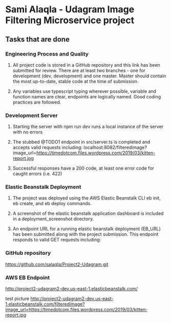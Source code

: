 # Sami Alaqla - Udagram Image Filtering Microservice project

## Tasks that are done

### Engineering Process and Quality

1. All project code is stored in a GitHub repository and this link has been submitted for review. There are at least two branches - one for development (dev, development) and one master. Master should contain the most up-to-date, stable code at the time of submission.

2. Any variables use typescript typing wherever possible, variable and function names are clear, endpoints are logically named. Good coding practices are followed.


### Development Server

1. Starting the server with npm run dev runs a local instance of the server with no errors

2. The stubbed @TODO1 endpoint in src/server.ts is completed and accepts valid requests including:
localhost:8082/filteredimage?image_url=https://timedotcom.files.wordpress.com/2019/03/kitten-report.jpg

3. Successful responses have a 200 code, at least one error code for caught errors (i.e. 422)


### Elastic Beanstalk Deployment

1. The project was deployed using the AWS Elastic Beanstalk CLI eb init, eb create, and eb deploy commands.

2. A screenshot of the elastic beanstalk application dashboard is included in a deployment_screenshot directory.

3. An endpoint URL for a running elastic beanstalk deployment (EB_URL) has been submitted along with the project submission. This endpoint responds to valid GET requests including:


### GitHub repository

https://github.com/salaqla/Project2-Udagram.git


### AWS EB Endpoint
http://project2-udagram2-dev.us-east-1.elasticbeanstalk.com/

test picture
http://project2-udagram2-dev.us-east-1.elasticbeanstalk.com/filteredimage?image_url=https://timedotcom.files.wordpress.com/2019/03/kitten-report.jpg
